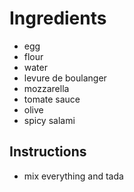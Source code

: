 # Ingredients
* egg
* flour
* water
* levure de boulanger
* mozzarella
* tomate sauce
* olive
* spicy salami
## Instructions
* mix everything and tada

